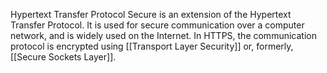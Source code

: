 Hypertext Transfer Protocol Secure is an extension of the Hypertext Transfer Protocol. It is used for secure communication over a computer network, and is widely used on the Internet. In HTTPS, the communication protocol is encrypted using [[Transport Layer Security]] or, formerly, [[Secure Sockets Layer]].